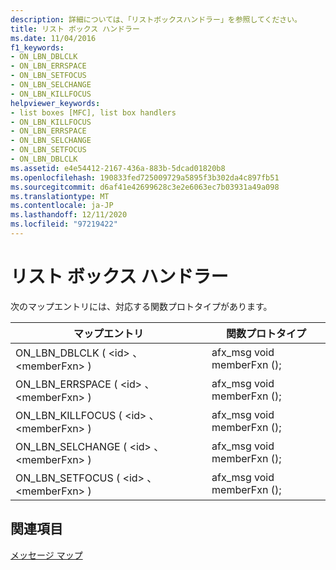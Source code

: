 ```yaml
---
description: 詳細については、「リストボックスハンドラー」を参照してください。
title: リスト ボックス ハンドラー
ms.date: 11/04/2016
f1_keywords:
- ON_LBN_DBLCLK
- ON_LBN_ERRSPACE
- ON_LBN_SETFOCUS
- ON_LBN_SELCHANGE
- ON_LBN_KILLFOCUS
helpviewer_keywords:
- list boxes [MFC], list box handlers
- ON_LBN_KILLFOCUS
- ON_LBN_ERRSPACE
- ON_LBN_SELCHANGE
- ON_LBN_SETFOCUS
- ON_LBN_DBLCLK
ms.assetid: e4e54412-2167-436a-883b-5dcad01820b8
ms.openlocfilehash: 190833fed725009729a5895f3b302da4c897fb51
ms.sourcegitcommit: d6af41e42699628c3e2e6063ec7b03931a49a098
ms.translationtype: MT
ms.contentlocale: ja-JP
ms.lasthandoff: 12/11/2020
ms.locfileid: "97219422"
---
```

# <a name="list-box-handlers"></a>リスト ボックス ハンドラー

次のマップエントリには、対応する関数プロトタイプがあります。

|マップエントリ|関数プロトタイプ|
|---------------|------------------------|
|ON_LBN_DBLCLK ( \<id> 、 \<memberFxn> )|afx_msg void memberFxn ();|
|ON_LBN_ERRSPACE ( \<id> 、 \<memberFxn> )|afx_msg void memberFxn ();|
|ON_LBN_KILLFOCUS ( \<id> 、 \<memberFxn> )|afx_msg void memberFxn ();|
|ON_LBN_SELCHANGE ( \<id> 、 \<memberFxn> )|afx_msg void memberFxn ();|
|ON_LBN_SETFOCUS ( \<id> 、 \<memberFxn> )|afx_msg void memberFxn ();|

## <a name="see-also"></a>関連項目

[メッセージ マップ](../../mfc/reference/message-maps-mfc.md)

